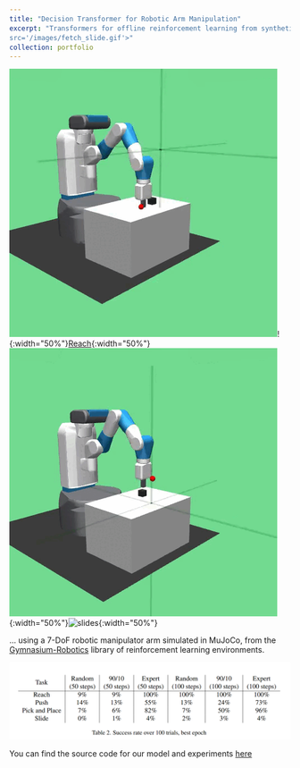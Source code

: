 ```yaml
---
title: "Decision Transformer for Robotic Arm Manipulation"
excerpt: "Transformers for offline reinforcement learning from synthetic data for robotics<br/><img 
src='/images/fetch_slide.gif'>"
collection: portfolio
---
```


![Push](/images/push.gif)!{:width="50%"}[Reach](/images/reach.gif){:width="50%"}
![pick_and_place](/images/pick_and_place.gif){:width="50%"}![slides](/images/slide.gif){:width="50%"}

... using a 7-DoF robotic manipulator arm simulated in MuJoCo, from the [Gymnasium-Robotics](https://robotics.farama.org/envs/fetch/) library of reinforcement
learning environments.

![table](/images/decision_transformer_table.png)

You can find the source code for our model and experiments [here](https://github.com/Aidan-B1409/AI535_DecisionTransformer)
